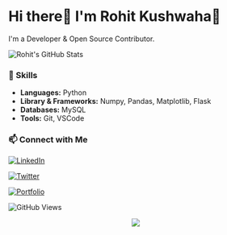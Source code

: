 <!-- Your Name -->
# Hi there👋 I'm Rohit Kushwaha🙏

<!-- Introduction -->
I'm a Developer & Open Source Contributor.

<!-- GitHub Stats -->
![Rohit's GitHub Stats](https://github-readme-stats.vercel.app/api?username=kusrohit&show_icons=true&count_private=true&hide=issues,contribs&theme=radical)

<!-- Skills -->
### 🚀 Skills
- **Languages:** Python
- **Library & Frameworks:** Numpy, Pandas, Matplotlib, Flask
- **Databases:** MySQL
- **Tools:** Git, VSCode

<!-- Featured Projects -->
<!-- ### 🔭 Featured Projects -->
<!-- - [Project 1](https://github.com/kusrohit/project1): Brief description of the project. -->
<!-- - [Project 2](https://github.com/kusrohit/project2): Brief description of the project. -->
<!-- - [Project 3](https://github.com/kusrohit/project3): Brief description of the project. -->

<!-- Connect with me -->
### 📫 Connect with Me
[![LinkedIn](https://img.shields.io/badge/LinkedIn-Connect-blue)](https://www.linkedin.com/in/kusrohit)

[![Twitter](https://img.shields.io/badge/Twitter-Follow-blue)](https://twitter.com/kushtwts)

[![Portfolio](https://img.shields.io/badge/Portfolio-Visit-brightgreen)](https://kushrohit.showwcase.com)

<!-- Visitors Counter (excluding yourself) -->
![GitHub Views](https://komarev.com/ghpvc/?username=kusrohit)

<!-- GitHub Activity Graph -->
<!-- [![Github Activity Graph](https://github-readme-activity-graph.vercel.app/graph?username=kusrohit&bg_color=13715f&color=000405&line=0010f0&point=000000&area=true&hide_border=true)](https://github.com/ashutosh00710/github-readme-activity-graph) -->

<!-- GitHub Trophies -->
<!-- ![Trophies](https://github-profile-trophy.vercel.app/?username=kusrohit&theme=nord) -->

<!-- GitHub Streak -->
<!-- ![GitHub Streak](https://github-readme-streak-stats.herokuapp.com/?user=kusrohit&theme=dark)  -->

<!-- Footer -->
<p align="center">
  <img src="https://img.shields.io/badge/Built%20By-Rohit%20Kushwaha-blue?style=for-the-badge">
</p>

